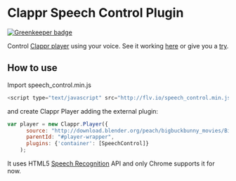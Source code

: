 # Clappr Speech Control Plugin

[![Greenkeeper badge](https://badges.greenkeeper.io/clappr/clappr-speech-control-plugin.svg)](https://greenkeeper.io/)

Control [Clappr player](http://github.com/globocom/clappr) using your voice. See it working [here](https://vimeo.com/117335085) or give you a [try](http://flv.io/speech_control.html).

## How to use

Import speech_control.min.js

```javascript
<script type="text/javascript" src="http://flv.io/speech_control.min.js"></script>
```
and create Clappr Player adding the external plugin:

```javascript
var player = new Clappr.Player({
      source: "http://download.blender.org/peach/bigbuckbunny_movies/BigBuckBunny_320x180.mp4", 
      parentId: "#player-wrapper", 
      plugins: {'container': [SpeechControl]}
    );
```

It uses HTML5 [Speech Recognition](http://shapeshed.com/html5-speech-recognition-api/) API and only Chrome supports it for now.
